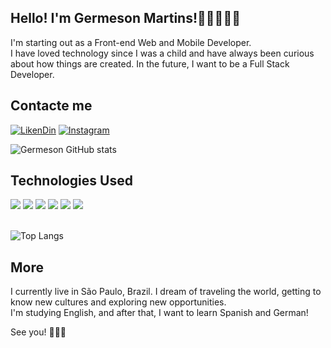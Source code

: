 
## Hello! I'm Germeson Martins!👋🏼👨🏻‍💻 
I'm starting out as a Front-end Web and Mobile Developer.<br/>
I have loved technology since I was a child and have always been curious about how things are created. In the future, I want to be a Full Stack Developer.

## Contacte me

<!-- [![Blog](https://img.shields.io/badge/website-000000?style=for-the-badge&logo=About.me&logoColor=white)](https://github.com/codemartins) -->
[![LikenDin](https://img.shields.io/badge/LinkedIn-0077B5?style=for-the-badge&logo=linkedin&logoColor=white)](https://www.linkedin.com/in/germeson-martins/)
[![Instagram](https://img.shields.io/badge/Instagram-E4405F?style=for-the-badge&logo=instagram&logoColor=white)](https://instagram.com/codemartins_)

![Germeson GitHub stats](https://github-readme-stats.vercel.app/api?username=codemartins&show_icons=true&theme=dracula)

## Technologies Used
<div style="display: inline_block">
    <img align="html5" src="https://img.shields.io/badge/HTML5-E34F26?style=for-the-badge&logo=html5&logoColor=white">
    <img align="css3" src="https://img.shields.io/badge/CSS3-1572B6?style=for-the-badge&logo=css3&logoColor=white">
    <img align="javascript" src="https://img.shields.io/badge/JavaScript-F7DF1E?style=for-the-badge&logo=javascript&logoColor=black
    ">
    <!-- <img align="typescript" src="https://img.shields.io/badge/TypeScript-007ACC?style=for-the-badge&logo=typescript&logoColor=white"> -->
    <img align="nodejs" src="https://img.shields.io/badge/Node.js-43853D?style=for-the-badge&logo=node.js&logoColor=white">
    <img align="react" src="https://img.shields.io/badge/React-20232A?style=for-the-badge&logo=react&logocolor=61DAFB"/>
    <img align="git" src="https://img.shields.io/badge/GIT-E44C30?style=for-the-badge&logo=git&logoColor=white"/>
</div><br/>

![Top Langs](https://github-readme-stats.vercel.app/api/top-langs/?username=codemartins&hide_progress=true)

## More
I currently live in São Paulo, Brazil.  I dream of traveling the world, getting to know new cultures and exploring new opportunities. <br/>
I'm studying English, and after that, I want to learn Spanish and German! 

See you! 🙋🏻‍♂️
